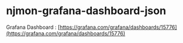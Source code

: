 # njmon-grafana-dashboard-json
Grafana Dashboard : [https://grafana.com/grafana/dashboards/15776](https://grafana.com/grafana/dashboards/15776)   

